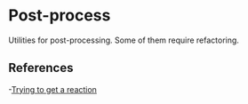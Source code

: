 # Post-process
Utilities for post-processing. Some of them require refactoring.

## References

 -[Trying to get a reaction](https://portwooddigital.com/2021/11/15/trying-to-get-a-reaction)

